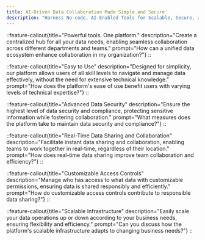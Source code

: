```yaml
---
title: AI-Driven Data Collaboration Made Simple and Secure'
description: "Harness No-code, AI-Enabled Tools for Scalable, Secure, and Sophisticated Data Collaboration."
---
```


::feature-callout{title="Powerful tools. One platform." description="Create a centralized hub for all your data needs, enabling seamless collaboration across different departments and teams." prompt="How can a unified data ecosystem enhance collaboration in my organization?"}
::

::feature-callout{title="Easy to Use" description="Designed for simplicity, our platform allows users of all skill levels to navigate and manage data effectively, without the need for extensive technical knowledge." prompt="How does the platform's ease of use benefit users with varying levels of technical expertise?"}
::

::feature-callout{title="Advanced Data Security" description="Ensure the highest level of data security and compliance, protecting sensitive information while fostering collaboration." prompt="What measures does the platform take to maintain data security and compliance?"}
::

::feature-callout{title="Real-Time Data Sharing and Collaboration" description="Facilitate instant data sharing and collaboration, enabling teams to work together in real-time, regardless of their location." prompt="How does real-time data sharing improve team collaboration and efficiency?"}
::

::feature-callout{title="Customizable Access Controls" description="Manage who has access to what data with customizable permissions, ensuring data is shared responsibly and efficiently." prompt="How do customizable access controls contribute to responsible data sharing?"}
::

::feature-callout{title="Scalable Infrastructure" description="Easily scale your data operations up or down according to your business needs, ensuring flexibility and efficiency." prompt="Can you discuss how the platform's scalable infrastructure adapts to changing business needs?"}
::